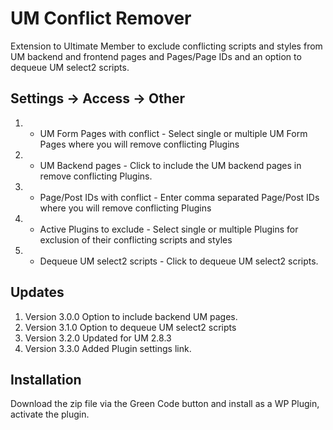 # UM Conflict Remover
Extension to Ultimate Member to exclude conflicting scripts and styles from UM backend and frontend pages and Pages/Page IDs and an option to dequeue UM select2 scripts.

## Settings -> Access -> Other
1. * UM Form Pages with conflict - Select single or multiple UM Form Pages where you will remove conflicting Plugins
2. * UM Backend pages - Click to include the UM backend pages in remove conflicting Plugins.
3. * Page/Post IDs with conflict - Enter comma separated Page/Post IDs where you will remove conflicting Plugins
4. * Active Plugins to exclude - Select single or multiple Plugins for exclusion of their conflicting scripts and styles
5. * Dequeue UM select2 scripts - Click to dequeue UM select2 scripts.

## Updates
1. Version 3.0.0 Option to include backend UM pages.
2. Version 3.1.0 Option to dequeue UM select2 scripts
3. Version 3.2.0 Updated for UM 2.8.3
4. Version 3.3.0 Added Plugin settings link.

## Installation
Download the zip file via the Green Code button and install as a WP Plugin, activate the plugin.
